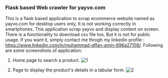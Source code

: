 ### **Flask based Web crawler for yayvo.com**

This is a flask based application to scrap ecommerce website named as yayvo.com for desktop users only, It is not working correctly in smartphones. This application scrap yayvo and display content on screen. There is a functionality to download csv file too, But it is not for public usage. If you want it, simply contact me throgh my linkedin profile : https://www.linkedin.com/in/muhammad-affan-amin-696a27108/.
Following are some screenshots of application:

1. Home page to search a product.
![1](https://user-images.githubusercontent.com/36659805/77142720-d04a5500-6aa2-11ea-8484-39888e4465e1.PNG)

2. Page to display the product's details in a tabular form.
![2](https://user-images.githubusercontent.com/36659805/77142901-55356e80-6aa3-11ea-9d39-40e6abbd8ce1.PNG)









